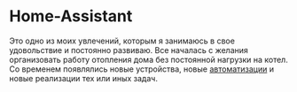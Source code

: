 # Home-Assistant

Это одно из моих увлечений, которым я занимаюсь в свое удовольствие и постоянно развиваю. Все началась с желания организовать работу отопления дома без постоянной нагрузки на котел. Со временем появлялись новые устройства, новые [автоматизации][1] и новые реализации тех или иных задач.

[1]: (https://github.com/AntonB80/Home-Assistant/tree/main/automation)
